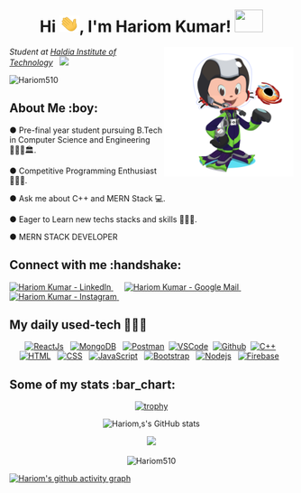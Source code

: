 <h1 align="center">Hi <img src="https://raw.githubusercontent.com/ABSphreak/ABSphreak/master/gifs/Hi.gif" width="35px" height="30">, I'm Hariom Kumar! <img src="https://media.giphy.com/media/mGcNjsfWAjY5AEZNw6/giphy.gif" width="50" height="40">  </h1>
<img align='right' src="APS-OCTOCAT.png" width="230" >
<p><em>Student at <a href="https://hithaldia.ac.in/">Haldia Institute of Technology</em></a>&nbsp;&nbsp; <img  src="https://media.giphy.com/media/fYSnHlufseco8Fh93Z/giphy.gif" width="26">
<p align="left"> <img src="https://komarev.com/ghpvc/?username=Hariom510&label=Profile%20views&color=0e75b6&style=flat" alt="Hariom510" /> </p>
 
<div align="left">
<h2>About Me :boy:</h2>

● Pre-final year student pursuing B.Tech in Computer Science and Engineering 👨🏻‍🎓🏛.

● Competitive Programming Enthusiast 👨🏽‍💻.

● Ask me about C++ and MERN Stack 💻.

● Eager to Learn new techs stacks and skills 🕵🏻‍♂️.
 
● MERN STACK DEVELOPER

</div>
 
<h2 align="left">Connect with me :handshake:</h2>
<p align="left">
<a href="https://www.linkedin.com/in/hariom510">
  <img  alt="Hariom Kumar - LinkedIn" width="50px" height="50px" src="https://upload.wikimedia.org/wikipedia/commons/thumb/e/e9/Linkedin_icon.svg/256px-Linkedin_icon.svg.png"/>
</a>&nbsp;&nbsp;&nbsp;&nbsp;
<a href="mailto:hariom.star.hk@gmail.com">
  <img  alt="Hariom Kumar - Google Mail" width="46px" height="46px" src="https://api.iconify.design/logos:google-gmail.svg"/>
</a>&nbsp;&nbsp;&nbsp;&nbsp;
<a href="https://www.instagram.com/hariom_510">
  <img  alt="Hariom Kumar - Instagram" width="46px" height="46px" src="https://www.vectorlogo.zone/logos/instagram/instagram-icon.svg"/>
</a>&nbsp;&nbsp;&nbsp;&nbsp;
</p>

<h2 >My daily used-tech 👨🏽‍💻</h2>
<p align="center">
<a margin="190px" href="https://reactjs.org/"><img  alt="ReactJs" width="46px" height="46px" src="https://api.iconify.design/logos:react.svg"/></a> &nbsp;
<a margin="18px" href="https://www.mongodb.com/"><img  alt="MongoDB" width="46px" height="46px" src="https://img.icons8.com/color/240/000000/mongodb.png"/></a> &nbsp;
<a  margin="120px" href="https://www.postman.com/"><img  alt="Postman" width="46px" height="46px" src="https://img.icons8.com/dusk/64/000000/postman-api.png"/></a>&nbsp;
<a href="https://code.visualstudio.com/"><img  alt="VSCode" width="46px" height="46px" src="https://www.vectorlogo.zone/logos/visualstudio_code/visualstudio_code-icon.svg"/></a>&nbsp;
<a href="https://github.com/"><img alt="Github" width="46px" height="46px" src="https://api.iconify.design/logos:github-octocat.svg"/></a>&nbsp;
<a href="https://isocpp.org/"><img  alt="C++" width="46px" height="46px" src="https://seeklogo.com/images/C/c-logo-43CE78FF9C-seeklogo.com.png"/><a>&nbsp;
<a href="https://www.w3schools.com/html/"><img  alt="HTML" width="46px" height="46px" src="https://seeklogo.com/images/H/html5-without-wordmark-color-logo-14D252D878-seeklogo.com.png"/></a> &nbsp;
<a href="https://www.w3schools.com/html/"><img  alt="CSS" width="46px" height="46px" src="https://seeklogo.com/images/C/css-3-logo-023C1A7171-seeklogo.com.png"/></a> &nbsp;
<a href="https://www.w3schools.com/js/"><img  alt="JavaScript" width="46px" height="46px" src="https://seeklogo.com/images/J/javascript-js-logo-2949701702-seeklogo.com.png"/></a> &nbsp;
<a href="https://www.w3schools.com/bootstrap/"><img  alt="Bootstrap" width="46px" height="46px" src="https://seeklogo.com/images/B/bootstrap-logo-3C30FB2A16-seeklogo.com.png"/></a> &nbsp;
<a href="https://www.w3schools.com/nodejs/"><img  alt="Nodejs" width="46px" height="46px" src="https://seeklogo.com/images/N/nodejs-logo-D26404F360-seeklogo.com.png"/></a> &nbsp;
<a href="https://firebase.google.com/"><img  alt="Firebase" width="46px" height="46px" src="https://seeklogo.com/images/F/firebase-logo-402F407EE0-seeklogo.com.png"/></a> &nbsp;


<br>

<h2> Some of my stats :bar_chart:  </h2>
<div align="center">

 
[![trophy](https://github-profile-trophy.vercel.app/?username=Hariom510&theme=juicyfresh&no-frame=true&row=1&&margin-w=10&no-bg=true)](https://github-profile-trophy.vercel.app/?username=Hariom510&theme=juicyfresh&no-frame=true&row=1&&margin-w=10&no-bg=true)
 
![Hariom,s's GitHub stats](https://github-readme-stats.vercel.app/api?username=Hariom510&show_icons=true&theme=radical)
 

<img src ="https://github-readme-streak-stats.herokuapp.com?user=Hariom510&theme=darcula&hide_border=false&theme=radical"> <br>

<p><img align="center" src="https://github-readme-stats.vercel.app/api/top-langs?username=Hariom510&show_icons=true&locale=en&theme=radical&layout=compact" alt="Hariom510" /></p>

 
</div>


[![Hariom's github activity graph](https://activity-graph.herokuapp.com/graph?username=Hariom510&theme=react-dark)](https://github.com/ashutosh00710/github-readme-activity-graph)










<!--
**Hariom510/Hariom510** is a ✨ _special_ ✨ repository because its `README.md` (this file) appears on your GitHub profile.

Here are some ideas to get you started:

- 🔭 I’m currently working on ...
- 🌱 I’m currently learning ...
- 👯 I’m looking to collaborate on ...
- 🤔 I’m looking for help with ...
- 💬 Ask me about ...
- 📫 How to reach me: ...
- 😄 Pronouns: ...
- ⚡ Fun fact: ...
-->
